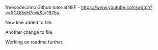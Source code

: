 freecodecamp Github tutorial
REF - https://www.youtube.com/watch?v=RGOj5yH7evk&t=1675s

New line added to file.

Another change to file.

Working on readme further.
